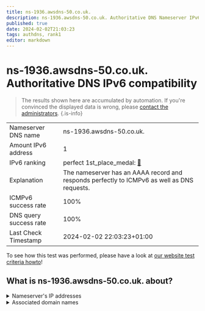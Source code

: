 ```yaml
---
title: ns-1936.awsdns-50.co.uk.
description: ns-1936.awsdns-50.co.uk. Authoritative DNS Nameserver IPv6 compatibility
published: true
date: 2024-02-02T21:03:23
tags: authdns, rank1
editor: markdown
---
```


# ns-1936.awsdns-50.co.uk. Authoritative DNS IPv6 compatibility

> The results shown here are accumulated by automation. If you're convinced the displayed data is wrong, please [contact the administrators](/howto/chat). 
{.is-info}




|   |   |
| - | - |
| Nameserver DNS name | ns-1936.awsdns-50.co.uk.
| Amount IPv6 address | 1
| IPv6 ranking | perfect 1st_place_medal: [🔗](/howto/ranking) |
| Explanation | The nameserver has an AAAA record and responds perfectly to ICMPv6 as well as DNS requests. |
| ICMPv6 success rate | 100%|
| DNS query success rate | 100% |
| Last Check Timestamp | 2024-02-02 22:03:23+01:00 |

To see how this test was performed, please have a look at [our website test criteria howto](/howto/testcriteria/authdns)!


## What is ns-1936.awsdns-50.co.uk. about?




<details>
<summary>Nameserver's IP addresses</summary>

2600:9000:5307:9000::1

</details>



<details>
<summary>Associated domain names</summary>

www.espn.com

</details>
